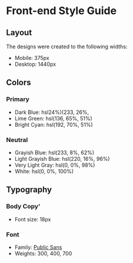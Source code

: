 # Front-end Style Guide

## Layout

The designs were created to the following widths:

- Mobile: 375px
- Desktop: 1440px

## Colors

### Primary

- Dark Blue: hsl24%)(233, 26%,
- Lime Green: hsl(136, 65%, 51%)
- Bright Cyan: hsl(192, 70%, 51%)

### Neutral

- Grayish Blue: hsl(233, 8%, 62%)
- Light Grayish Blue: hsl(220, 16%, 96%)
- Very Light Gray: hsl(0, 0%, 98%)
- White: hsl(0, 0%, 100%)

## Typography

### Body Copy'

- Font size: 18px

### Font

- Family: [Public Sans](https://fonts.google.com/specimen/Public+Sans)
- Weights: 300, 400, 700
